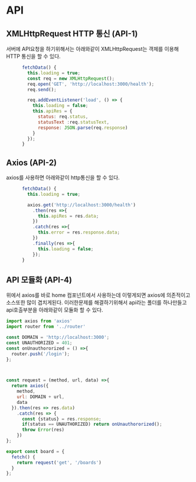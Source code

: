 # API
## XMLHttpRequest HTTP 통신 (API-1)
서버에 API요청을 하기위해서는 아래와같이 XMLHttpRequest는 객체를 이용해 HTTP 통신을 할 수 있다.


```javascript
      fetchData() {
        this.loading = true;
        const req = new XMLHttpRequest();
        req.open('GET', 'http://localhost:3000/health');
        req.send();

        req.addEventListener('load', () => {
          this.loading = false;
          this.apiRes = {
            status: req.status,
            statusText :req.statusText,
            response: JSON.parse(req.response)
          }
        });
      }
```

## Axios (API-2)

axios를 사용하면 아래와같이 http통신을 할 수 있다.

```javascript
      fetchData() {
        this.loading = true;

        axios.get('http://localhost:3000/health')
          .then(res =>{
            this.apiRes = res.data;
          })
          .catch(res =>{
            this.error = res.response.data;
          })
          .finally(res =>{
            this.loading = false;
          });
      }
```

## API 모듈화 (API-4)
위에서 axios를 바로 home 컴포넌트에서 사용하는데 이렇게되면 axios에 의존적이고 소스또한 많이 겹치게된다. 이러한문제를 해결하기위해서 api라는 폴더를 하나만들고 api호출부분을 아래와같이 모듈화 할 수 있다.


```javascript
import axios from 'axios'
import router from '../router'

const DOMAIN = 'http://localhost:3000';
const UNAUTHORIZED = 401;
const onUnauthororized = () =>{
  router.push('/login');
};



const request = (method, url, data) =>{
  return axios({
    method,
    url: DOMAIN + url,
    data
  }).then(res => res.data)
    .catch(res => {
      const {status} = res.response;
      if(status == UNAUTHORIZED) return onUnauthororized();
      throw Error(res)
    })
};

export const board = {
  fetch() {
    return request('get', '/boards')
  }
};


```